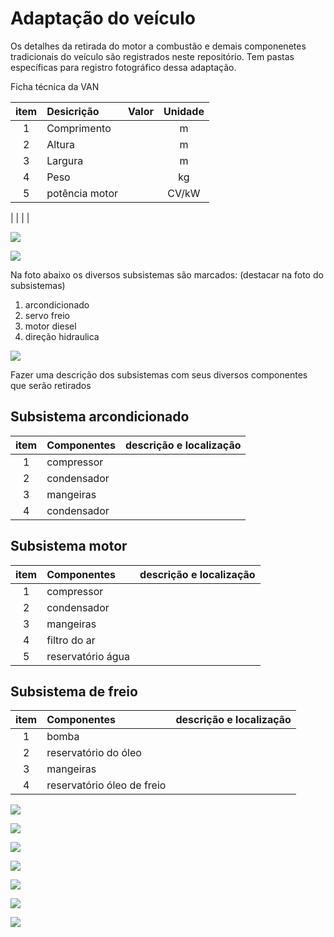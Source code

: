 # Adaptação do veículo

Os detalhes da retirada do motor a combustão e demais componenetes tradicionais do veículo são registrados neste repositório. Tem pastas específicas para registro fotográfico dessa adaptação.

Ficha técnica da VAN

| item | Desicrição  | Valor  |  Unidade |
|:----:|:------------|:------:|:-----:|
| 1    | Comprimento  |       | m     |
| 2    | Altura       |       | m     | 
| 3    | Largura      |       | m     |
| 4    | Peso         |       | kg    |
| 5    | potência motor |     | CV/kW |
|
|
|
|

![](fotos/VAn-original.jpeg)![](fotos/Van-capo-aberto2.jpeg)

Na foto abaixo os diversos subsistemas são marcados: (destacar na foto do subsistemas)

1. arcondicionado
2. servo freio
3. motor diesel4. direção hidraulica
![](fotos/Van-capo-aberto-detalhes.jpg)

Fazer uma descrição dos subsistemas com seus diversos componentes que serão retirados


## Subsistema arcondicionado

| item | Componentes | descrição e localização   |
|:----:|:------------|:-------------------------:|
| 1    | compressor  |       | 
| 2    | condensador |       | 
| 3    | mangeiras   |       | 
| 4    |  condensador


## Subsistema motor

| item | Componentes | descrição e localização   |
|:----:|:------------|:-------------------------:|
| 1    | compressor  |       | 
| 2    | condensador |       | 
| 3    | mangeiras   |       | 
| 4 | filtro do ar
| 5 | reservatório água



## Subsistema de freio

| item | Componentes | descrição e localização   |
|:----:|:------------|:-------------------------:|
| 1    | bomba  |       | 
| 2    | reservatório do óleo |       | 
| 3    | mangeiras   |       | |
| 4  | reservatório óleo de freio



![](fotos/Van-sem-capo.jpeg)

![](fotos/Van-sem-radiador.jpeg)

![](fotos/Frente-sem-motor.jpeg)

![](fotos/compressor-ar-condicionado.jpeg)
![](fotos/motor-na-giraffa1.jpeg)![](fotos/motor-na-giraffa2.jpeg)
![](fotos/parte-superior-cambio.jpeg)

